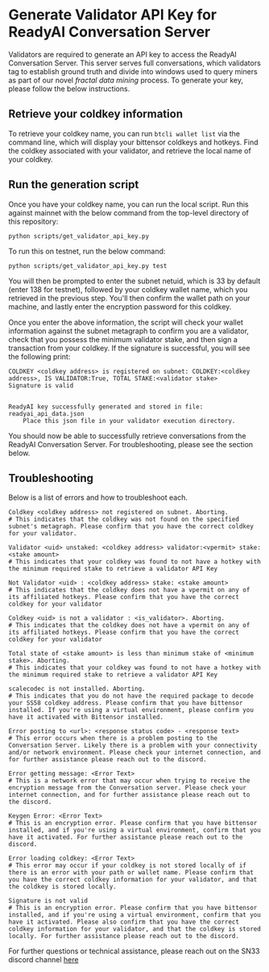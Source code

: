 # **Generate Validator API Key for ReadyAI Conversation Server**

Validators are required to generate an API key to access the ReadyAI Conversation Server. This server serves full conversations, which validators tag to establish ground truth and divide into windows used to query miners as part of our novel *fractal data mining* process. To generate your key, please follow the below instructions. 

## Retrieve your coldkey information

To retrieve your coldkey name, you can run `btcli wallet list` via the command line, which will display your bittensor coldkeys and hotkeys. Find the coldkey associated with your validator, and retrieve the local name of your coldkey.

## Run the generation script

Once you have your coldkey name, you can run the local script. Run this against mainnet with the below command from the top-level directory of this repository:

```
python scripts/get_validator_api_key.py
```

To run this on testnet, run the below command: 
```
python scripts/get_validator_api_key.py test
```

You will then be prompted to enter the subnet netuid, which is 33 by default (enter 138 for testnet), followed by your coldkey wallet name, which you retrieved in the previous step. You'll then confirm the wallet path on your machine, and lastly enter the encryption password for this coldkey. 

Once you enter the above information, the script will check your wallet information against the subnet metagraph to confirm you are a validator, check that you possess the minimum validator stake, and then sign a transaction from your coldkey. If the signature is successful, you will see the following print: 

```
COLDKEY <coldkey address> is registered on subnet: COLDKEY:<coldkey address>, IS VALIDATOR:True, TOTAL STAKE:<validator stake>
Signature is valid


ReadyAI key successfully generated and stored in file: readyai_api_data.json
    Place this json file in your validator execution directory.
```

You should now be able to successfully retrieve conversations from the ReadyAI Conversation Server. For troubleshooting, please see the section below. 

## Troubleshooting

Below is a list of errors and how to troubleshoot each. 

```
Coldkey <coldkey address> not registered on subnet. Aborting. 
# This indicates that the coldkey was not found on the specified subnet's metagraph. Please confirm that you have the correct coldkey for your validator.

Validator <uid> unstaked: <coldkey address> validator:<vpermit> stake: <stake amount> 
# This indicates that your coldkey was found to not have a hotkey with the minimum required stake to retrieve a validator API Key

Not Validator <uid> : <coldkey address> stake: <stake amount> 
# This indicates that the coldkey does not have a vpermit on any of its affiliated hotkeys. Please confirm that you have the correct coldkey for your validator

Coldkey <uid> is not a validator : <is_validator>. Aborting. 
# This indicates that the coldkey does not have a vpermit on any of its affiliated hotkeys. Please confirm that you have the correct coldkey for your validator

Total state of <stake amount> is less than minimum stake of <minimum stake>. Aborting. 
# This indicates that your coldkey was found to not have a hotkey with the minimum required stake to retrieve a validator API Key

scalecodec is not installed. Aborting. 
# This indicates that you do not have the required package to decode your SS58 coldkey address. Please confirm that you have bittensor installed. If you're using a virtual environment, please confirm you have it activated with Bittensor installed.

Error posting to <url>: <response status code> - <response text> 
# This error occurs when there is a problem posting to the Conversation Server. Likely there is a problem with your connectivity and/or network environment. Please check your internet connection, and for further assistance please reach out to the discord.

Error getting message: <Error Text> 
# This is a network error that may occur when trying to receive the encryption message from the Conversation server. Please check your internet connection, and for further assistance please reach out to the discord.

Keygen Error: <Error Text> 
# This is an encryption error. Please confirm that you have bittensor installed, and if you're using a virtual environment, confirm that you have it activated. For further assistance please reach out to the discord.

Error loading coldkey: <Error Text> 
# This error may occur if your coldkey is not stored locally of if there is an error with your path or wallet name. Please confirm that you have the correct coldkey information for your validator, and that the coldkey is stored locally.

Signature is not valid 
# This is an encryption error. Please confirm that you have bittensor installed, and if you're using a virtual environment, confirm that you have it activated. Please also confirm that you have the correct coldkey information for your validator, and that the coldkey is stored locally. For further assistance please reach out to the discord.

```

For further questions or technical assistance, please reach out on the SN33 discord channel [here](https://discord.gg/bittensor)